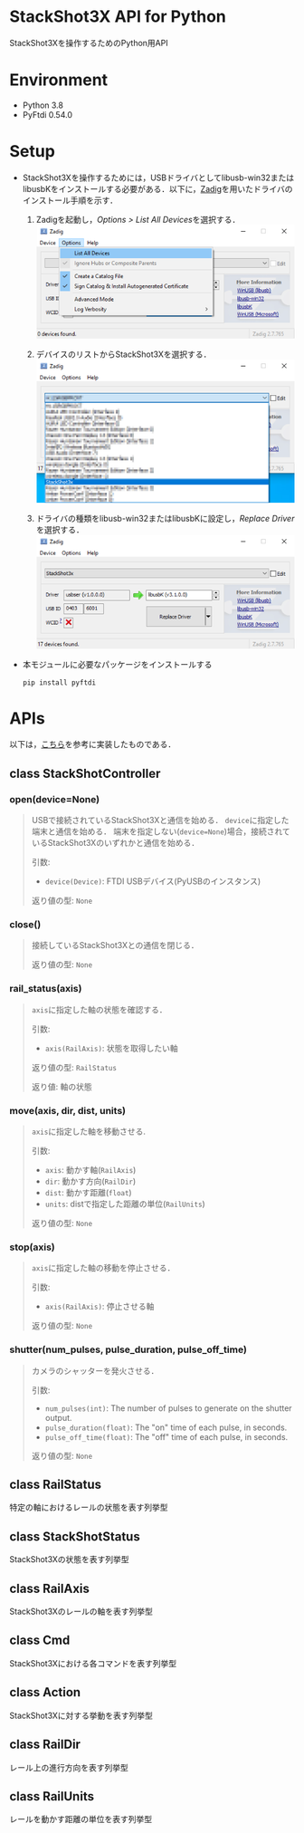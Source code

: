 # StackShot3X API for Python
StackShot3Xを操作するためのPython用API


# Environment
+ Python 3.8
+ PyFtdi 0.54.0


# Setup
+ StackShot3Xを操作するためには，USBドライバとしてlibusb-win32またはlibusbKをインストールする必要がある．以下に，[Zadig](https://zadig.akeo.ie/)を用いたドライバのインストール手順を示す．
	1. Zadigを起動し，*Options > List All Devices*を選択する．
	![](/images/step1.png)

	1. デバイスのリストからStackShot3Xを選択する．
	![](/images/step2.png)

	1. ドライバの種類をlibusb-win32またはlibusbKに設定し，*Replace Driver*を選択する．
	![](/images/step3.png)


+ 本モジュールに必要なパッケージをインストールする
	```
	pip install pyftdi
	```


# APIs
以下は，[こちら](https://www.cognisys-inc.com/downloads/stackshot/StackShotCommands_1_2.pdf)を参考に実装したものである．


## class StackShotController

### open(device=None)

> USBで接続されているStackShot3Xと通信を始める．
> `device`に指定した端末と通信を始める．
> 端末を指定しない(`device=None`)場合，接続されているStackShot3Xのいずれかと通信を始める．
>
> 引数:
> - `device(Device)`: FTDI USBデバイス(PyUSBのインスタンス)
> 
> 返り値の型: `None`


### close()

> 接続しているStackShot3Xとの通信を閉じる．  
>
> 返り値の型: `None`


### rail_status(axis)

> `axis`に指定した軸の状態を確認する．
>
> 引数:
> - `axis(RailAxis)`: 状態を取得したい軸
>
> 返り値の型: `RailStatus`
>
> 返り値: 軸の状態

### move(axis, dir, dist, units)

> `axis`に指定した軸を移動させる.  
>
> 引数:
> - `axis`: 動かす軸(`RailAxis`)
> - `dir`: 動かす方向(`RailDir`)
> - `dist`: 動かす距離(`float`)
> - `units`: distで指定した距離の単位(`RailUnits`)
>
> 返り値の型: `None`


### stop(axis)

> `axis`に指定した軸の移動を停止させる．  
>
> 引数:
> - `axis(RailAxis)`: 停止させる軸
>
> 返り値の型: `None`

### shutter(num_pulses, pulse_duration, pulse_off_time)

> カメラのシャッターを発火させる．  
>
> 引数:
> - `num_pulses(int)`: The number of pulses to generate on the shutter output.
> - `pulse_duration(float)`: The "on" time of each pulse, in seconds.
> - `pulse_off_time(float)`: The "off" time of each pulse, in seconds.
>
> 返り値の型: `None`


## class RailStatus

特定の軸におけるレールの状態を表す列挙型


## class StackShotStatus

StackShot3Xの状態を表す列挙型


## class RailAxis

StackShot3Xのレールの軸を表す列挙型


## class Cmd

StackShot3Xにおける各コマンドを表す列挙型


## class Action

StackShot3Xに対する挙動を表す列挙型


## class RailDir

レール上の進行方向を表す列挙型


## class RailUnits

レールを動かす距離の単位を表す列挙型
